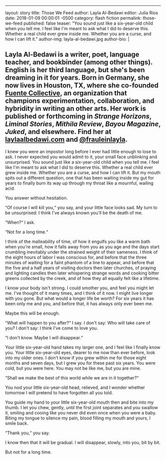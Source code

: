 ---
layout: story
title: Those We Feed
author: Layla Al-Bedawi
editor: Julia Rios
date: 2018-01-09 00:00:01 -0500
category: flash fiction
permalink: those-we-feed
published: false
teaser: "You sound just like a six-year-old child when you tell me. I feel like I'm meant to ask what I did to deserve this. Whether a real child ever grew inside me. Whether you are a curse, and how I can lift it."
author-img: layla-al-bedawi.jpg
author-bio: |
##   Layla Al-Bedawi is a writer, poet, language teacher, and bookbinder (among other things). English is her third language, but she's been dreaming in it for years. Born in Germany, she now lives in Houston, TX, where she co-founded [Fuente Collective][1], an organization that champions experimentation, collaboration, and hybridity in writing an other arts. Her work is published or forthcoming in _Strange Horizons_, _Liminal Stories_, _Mithila Review_, _Bayou Magazine_, _Juked_, and elsewhere. Find her at [laylaalbedawi.com][2] and [@frauleinlayla][3].

I knew you were an impostor long before I ever had little enough to lose to ask. I never expected you would admit to it, your small face unblinking and unsurprised. You sound just like a six-year-old child when you tell me. I feel like I'm meant to ask what I did to deserve this. Whether a real child ever grew inside me. Whether you are a curse, and how I can lift it. But my mouth spits out a different question, one that has been waiting inside my gut for years to finally burn its way up through my throat like a mournful, wailing acid.

You answer without hesitation.

“Of course I will kill you,“ you say, and your little face looks sad. My turn to be unsurprised: I think I've always known you'll be the death of me.

“When?“ I ask.

“Not for a long time.“

I think of the malleability of time, of how it engulfs you like a warm bath when you're small, how it falls away from you as you age and the days start crumbling inevitably under the strained weight of their sameness. I think of the eight hours of labor I was conscious for, and before that the three minutes of waiting for a faint phantom of a line to appear, and before that the five and a half years of visiting doctors then later churches, of praying and lighting candles then later whispering strange words and cooking bitter greens collected by the creek, and of how they all equally felt like a lifetime.

I know your body isn't strong. I could smother you, and feel you might let me. I've thought of it many times, and I think of it now. I might live longer with you gone. But what would a longer life be worth? For six years it has been only me and you, and before that, it has always only ever been me.  

Maybe this will be enough.

“What will happen to you after?“ I say. I don't say: Who will take care of you? I don't say: I think I've come to love you.

“I don't know. Maybe I will disappear.“

Your little six-year-old hand takes my larger one, and I feel like I finally know you. Your little six-year-old eyes, dearer to me now than ever before, look into my older ones. I don't know if you grew within me for those eight months and seven days, but I grew you for these past six years. You were cold, but you were here. You may not be like me, but you are mine.

“Shall we make the best of this world while we are in it together?“

You nod your little six-year-old head, relieved, and I wonder whether tomorrow I will pretend to have forgotten all you told.

You guide my hand to your little six-year-old mouth then and bite into my thumb. I let you chew, gently, until the first joint separates and you swallow it, smiling and cooing like you never did even once when you were a baby. Biting my tongue to silence my pain, blood filling my mouth and yours, I smile back.

“Thank you,“ you say.
 
I know then that it will be gradual. I will disappear, slowly, into you, bit by bit.

But not for a long time.

[1]:	https://fuenteco.com
[2]:	https://laylaalbedawi.com
[3]:	https://twitter.com/frauleinlayla